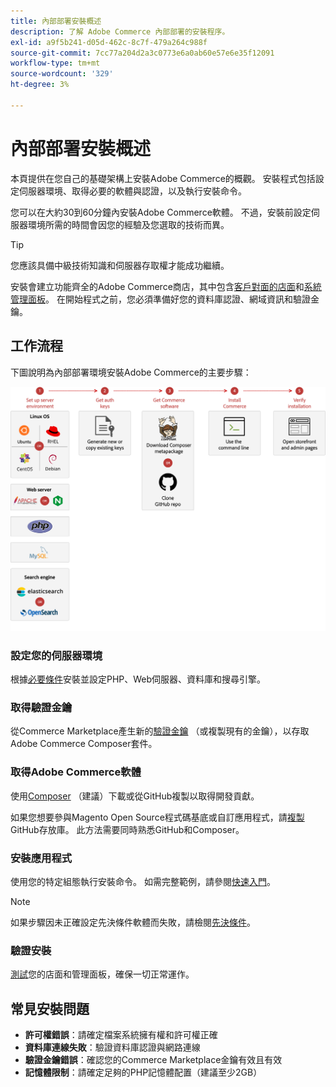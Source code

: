 ```yaml
---
title: 內部部署安裝概述
description: 了解 Adobe Commerce 內部部署的安裝程序。
exl-id: a9f5b241-d05d-462c-8c7f-479a264c988f
source-git-commit: 7cc77a204d2a3c0773e6a0ab60e57e6e35f12091
workflow-type: tm+mt
source-wordcount: '329'
ht-degree: 3%

---
```



# 內部部署安裝概述

本頁提供在您自己的基礎架構上安裝Adobe Commerce的概觀。 安裝程式包括設定伺服器環境、取得必要的軟體與認證，以及執行安裝命令。

您可以在大約30到60分鐘內安裝Adobe Commerce軟體。 不過，安裝前設定伺服器環境所需的時間會因您的經驗及您選取的技術而異。

>[!TIP]
>
>您應該具備中級技術知識和伺服器存取權才能成功繼續。

安裝會建立功能齊全的Adobe Commerce商店，其中包含[客戶對面的店面](https://experienceleague.adobe.com/en/docs/commerce-admin/start/storefront/storefront)和[系統管理面板](https://experienceleague.adobe.com/en/docs/commerce-admin/start/admin/admin)。 在開始程式之前，您必須準備好您的資料庫認證、網域資訊和驗證金鑰。

## 工作流程

下圖說明為內部部署環境安裝Adobe Commerce的主要步驟：

![安裝的運作方式](../assets/installation/on-premises-install.drawio.svg)

### 設定您的伺服器環境

根據[必要條件](prerequisites/overview.md)安裝並設定PHP、Web伺服器、資料庫和搜尋引擎。

### 取得驗證金鑰

從Commerce Marketplace產生新的[驗證金鑰](prerequisites/authentication-keys.md) （或複製現有的金鑰），以存取Adobe Commerce Composer套件。

### 取得Adobe Commerce軟體

使用[Composer](prerequisites/commerce.md) （建議）下載或從GitHub複製以取得開發貢獻。

如果您想要參與Magento Open Source程式碼基底或自訂應用程式，請[複製](https://developer.adobe.com/commerce/contributor/guides/install/clone-repository/) GitHub存放庫。 此方法需要同時熟悉GitHub和Composer。

### 安裝應用程式

使用您的特定組態執行安裝命令。 如需完整範例，請參閱[快速入門](composer.md)。

>[!NOTE]
>
>如果步驟因未正確設定先決條件軟體而失敗，請檢閱[先決條件](prerequisites/overview.md)。

### 驗證安裝

[測試](next-steps/verify.md)您的店面和管理面板，確保一切正常運作。

## 常見安裝問題

- **許可權錯誤**：請確定檔案系統擁有權和許可權正確
- **資料庫連線失敗**：驗證資料庫認證與網路連線
- **驗證金鑰錯誤**：確認您的Commerce Marketplace金鑰有效且有效
- **記憶體限制**：請確定足夠的PHP記憶體配置（建議至少2GB）
